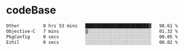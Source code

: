 # codeBase
<!--START_SECTION:waka-->

```txt
Other         8 hrs 53 mins   ████████████████████████▓   98.61 %
Objective-C   7 mins          ▒░░░░░░░░░░░░░░░░░░░░░░░░   01.32 %
PkgConfig     0 secs          ░░░░░░░░░░░░░░░░░░░░░░░░░   00.05 %
Ezhil         0 secs          ░░░░░░░░░░░░░░░░░░░░░░░░░   00.02 %
```

<!--END_SECTION:waka-->
